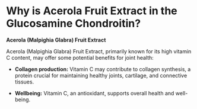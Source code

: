 # Why is Acerola Fruit Extract in the Glucosamine Chondroitin?

**Acerola (Malpighia Glabra) Fruit Extract** 

Acerola (Malpighia Glabra) Fruit Extract, primarily known for its high vitamin C content, may offer some potential benefits for joint health: 

- **Collagen production:** Vitamin C may contribute to collagen synthesis, a protein crucial for maintaining healthy joints, cartilage, and connective tissues.    

- **Wellbeing:** Vitamin C, an antioxidant, supports overall health and well-being.